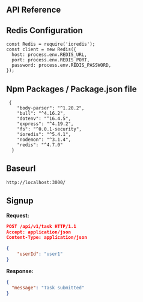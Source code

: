 
## API Reference


## Redis Configuration
```http
const Redis = require('ioredis');
const client = new Redis({
  host: process.env.REDIS_URL,
  port: process.env.REDIS_PORT,
  password: process.env.REDIS_PASSWORD,
});

```

## Npm Packages / Package.json file
```http
 {
    "body-parser": "^1.20.2",
    "bull": "^4.16.2",
    "dotenv": "^16.4.5",
    "express": "^4.19.2",
    "fs": "^0.0.1-security",
    "ioredis": "^5.4.1",
    "nodemon": "^3.1.4",
    "redis": "^4.7.0"
  }
```

## Baseurl 
```http
http://localhost:3000/
```

## Signup 

**Request:**
```json
POST /api/v1/task HTTP/1.1
Accept: application/json
Content-Type: application/json

{
    "userId": "user1"
}
```
**Response:**
```json
{
  "message": "Task submitted"
}
```



